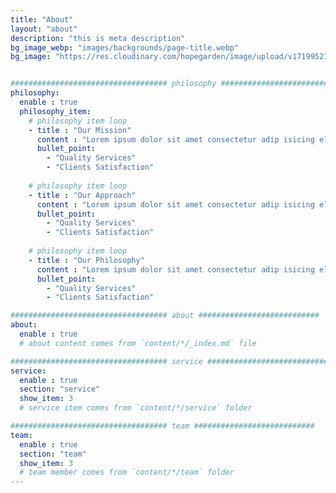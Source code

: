 ```yaml
---
title: "About"
layout: "about"
description: "this is meta description"
bg_image_webp: "images/backgrounds/page-title.webp"
bg_image: "https://res.cloudinary.com/hopegarden/image/upload/v1719952740/title-poppy.webp"


################################### philosophy ###########################
philosophy:
  enable : true
  philosophy_item:
    # philosophy item loop
    - title : "Our Mission"
      content : "Lorem ipsum dolor sit amet consectetur adip isicing elit sed do eiusmod tempor incididunt ut labore."
      bullet_point:
        - "Quality Services"
        - "Clients Satisfaction"
        
    # philosophy item loop
    - title : "Our Approach"
      content : "Lorem ipsum dolor sit amet consectetur adip isicing elit sed do eiusmod tempor incididunt ut labore."
      bullet_point:
        - "Quality Services"
        - "Clients Satisfaction"
        
    # philosophy item loop
    - title : "Our Philosophy"
      content : "Lorem ipsum dolor sit amet consectetur adip isicing elit sed do eiusmod tempor incididunt ut labore."
      bullet_point:
        - "Quality Services"
        - "Clients Satisfaction"

################################### about ###########################
about:
  enable : true
  # about content comes from `content/*/_index.md` file

################################### service ###########################
service:
  enable : true
  section: "service"
  show_item: 3
  # service item comes from `content/*/service` folder

################################### team ###########################
team: 
  enable : true
  section: "team"
  show_item: 3
  # team member comes from `content/*/team` folder
---
```


